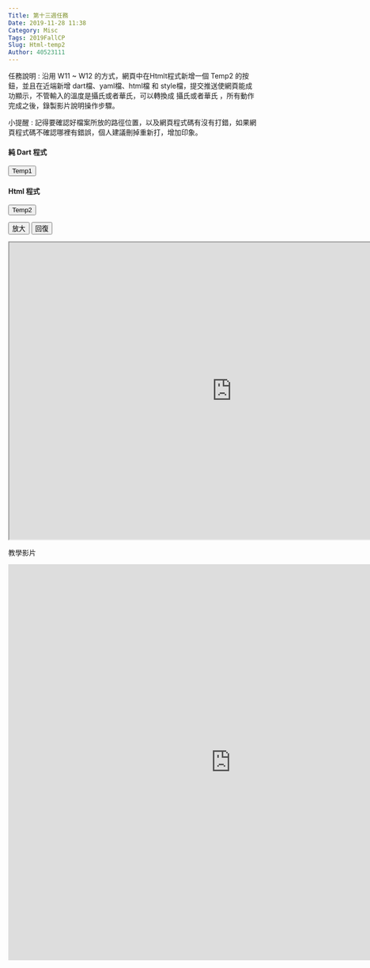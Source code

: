 ```yaml
---
Title: 第十三週任務
Date: 2019-11-28 11:38
Category: Misc
Tags: 2019FallCP
Slug: Html-temp2
Author: 40523111 
---
```


<!-- PELICAN_END_SUMMARY -->
任務說明 :  沿用 W11 ~ W12 的方式，網頁中在Htmlt程式新增一個 Temp2 的按鈕，並且在近端新增 dart檔、yaml檔、html檔 和 style檔，提交推送使網頁能成功顯示，不管輸入的溫度是攝氏或者華氏，可以轉換成 攝氏或者華氏 ，所有動作完成之後，錄製影片說明操作步驟。

小提醒 : 記得要確認好檔案所放的路徑位置，以及網頁程式碼有沒有打錯，如果網頁程式碼不確認哪裡有錯誤，個人建議刪掉重新打，增加印象。

<script>// <![CDATA[
function getDart(dirname){
    source = "https://dartpad.github.io/embed-dart.html?gh_owner=s40523111&gh_repo=cp2019&gh_path=new/" + dirname + "&theme=dark";
    document.getElementById("iframe").src = source ;
}

function getHtmlDart(dirname){
    source = "https://dartpad.github.io/embed-html.html?gh_owner=s40523111&gh_repo=cp2019&gh_path=new/"  + dirname + "&theme=dark";
document.getElementById("iframe").src = source ;
}


function largest(){
document.getElementById("iframe").width = document.body.clientWidth ;
document.getElementById("iframe").height = document.body.clientWidth*0.5 ;
}

function original(){
document.getElementById("iframe").width = 900 ;
document.getElementById("iframe").height = 600 ;
}
// ]]></script>
<!-- 取 Dart 程式的按鈕 -->
<h4>純 Dart 程式</h4>
<p><button onclick="getDart('cf_change')">Temp1</button></p>
<h4>Html 程式</h4>
<p><button onclick="getHtmlDart('temp2')">Temp2</button> <!-- 內建放入的 Dart 原始碼 --></p>
<p><button onclick="largest()">放大</button> <button onclick="original()">回復</button></p>
<p></p>
<p><iframe width="900" height="600" id="iframe" src="https://dartpad.dartlang.org/embed-dart.html?gh_owner=s40523111&amp;gh_repo=cp2019&amp;gh_path=new/cf_change&amp;theme=dark"></iframe></p>
<p></p>


<p>教學影片</p>
<p><iframe width="900" height="800" allow="accelerometer; autoplay; encrypted-media; gyroscope; picture-in-picture" allowfullscreen="allowfullscreen" frameborder="0" src="https://www.youtube.com/embed/GK1Z8Q-zDZU"></iframe></p>
